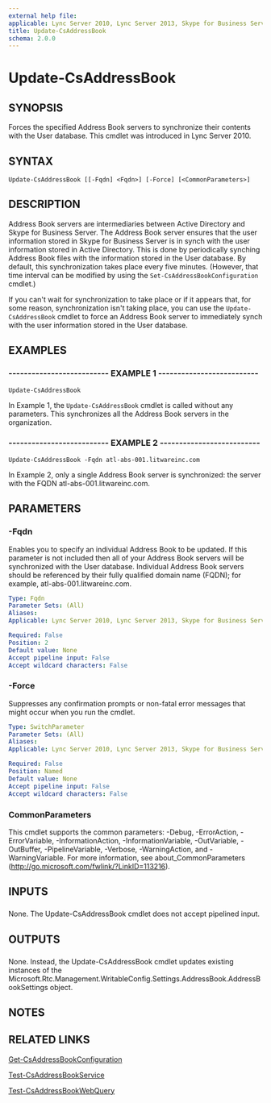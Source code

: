 ```yaml
---
external help file: 
applicable: Lync Server 2010, Lync Server 2013, Skype for Business Server 2015
title: Update-CsAddressBook
schema: 2.0.0
---
```


# Update-CsAddressBook

## SYNOPSIS
Forces the specified Address Book servers to synchronize their contents with the User database.
This cmdlet was introduced in Lync Server 2010.


## SYNTAX

```
Update-CsAddressBook [[-Fqdn] <Fqdn>] [-Force] [<CommonParameters>]
```

## DESCRIPTION
Address Book servers are intermediaries between Active Directory and Skype for Business Server.
The Address Book server ensures that the user information stored in Skype for Business Server is in synch with the user information stored in Active Directory.
This is done by periodically synching Address Book files with the information stored in the User database.
By default, this synchronization takes place every five minutes.
(However, that time interval can be modified by using the `Set-CsAddressBookConfiguration` cmdlet.)

If you can't wait for synchronization to take place or if it appears that, for some reason, synchronization isn't taking place, you can use the `Update-CsAddressBook` cmdlet to force an Address Book server to immediately synch with the user information stored in the User database.



## EXAMPLES

### -------------------------- EXAMPLE 1 --------------------------
```
Update-CsAddressBook
```

In Example 1, the `Update-CsAddressBook` cmdlet is called without any parameters.
This synchronizes all the Address Book servers in the organization.


### -------------------------- EXAMPLE 2 --------------------------
```
Update-CsAddressBook -Fqdn atl-abs-001.litwareinc.com
```

In Example 2, only a single Address Book server is synchronized: the server with the FQDN atl-abs-001.litwareinc.com.


## PARAMETERS

### -Fqdn
Enables you to specify an individual Address Book to be updated.
If this parameter is not included then all of your Address Book servers will be synchronized with the User database.
Individual Address Book servers should be referenced by their fully qualified domain name (FQDN); for example, atl-abs-001.litwareinc.com.

```yaml
Type: Fqdn
Parameter Sets: (All)
Aliases: 
Applicable: Lync Server 2010, Lync Server 2013, Skype for Business Server 2015

Required: False
Position: 2
Default value: None
Accept pipeline input: False
Accept wildcard characters: False
```

### -Force
Suppresses any confirmation prompts or non-fatal error messages that might occur when you run the cmdlet.



```yaml
Type: SwitchParameter
Parameter Sets: (All)
Aliases: 
Applicable: Lync Server 2010, Lync Server 2013, Skype for Business Server 2015

Required: False
Position: Named
Default value: None
Accept pipeline input: False
Accept wildcard characters: False
```

### CommonParameters
This cmdlet supports the common parameters: -Debug, -ErrorAction, -ErrorVariable, -InformationAction, -InformationVariable, -OutVariable, -OutBuffer, -PipelineVariable, -Verbose, -WarningAction, and -WarningVariable. For more information, see about_CommonParameters (http://go.microsoft.com/fwlink/?LinkID=113216).

## INPUTS

###  
None.
The Update-CsAddressBook cmdlet does not accept pipelined input.

## OUTPUTS

###  
None.
Instead, the Update-CsAddressBook cmdlet updates existing instances of the Microsoft.Rtc.Management.WritableConfig.Settings.AddressBook.AddressBookSettings object.

## NOTES

## RELATED LINKS

[Get-CsAddressBookConfiguration](Get-CsAddressBookConfiguration.md)

[Test-CsAddressBookService](Test-CsAddressBookService.md)

[Test-CsAddressBookWebQuery](Test-CsAddressBookWebQuery.md)

